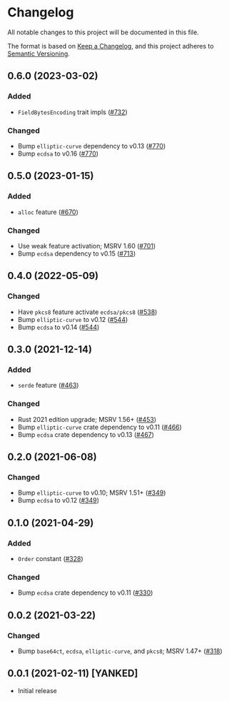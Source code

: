 # Changelog
All notable changes to this project will be documented in this file.

The format is based on [Keep a Changelog](https://keepachangelog.com/en/1.0.0/),
and this project adheres to [Semantic Versioning](https://semver.org/spec/v2.0.0.html).

## 0.6.0 (2023-03-02)
### Added
- `FieldBytesEncoding` trait impls ([#732])

### Changed
- Bump `elliptic-curve` dependency to v0.13 ([#770])
- Bump `ecdsa` to v0.16 ([#770])

[#732]: https://github.com/RustCrypto/elliptic-curves/pull/732
[#770]: https://github.com/RustCrypto/elliptic-curves/pull/770

## 0.5.0 (2023-01-15)
### Added
- `alloc` feature ([#670])

### Changed
- Use weak feature activation; MSRV 1.60 ([#701])
- Bump `ecdsa` dependency to v0.15 ([#713])

[#670]: https://github.com/RustCrypto/elliptic-curves/pull/670
[#701]: https://github.com/RustCrypto/elliptic-curves/pull/701
[#713]: https://github.com/RustCrypto/elliptic-curves/pull/713

## 0.4.0 (2022-05-09)
### Changed
- Have `pkcs8` feature activate `ecdsa/pkcs8` ([#538])
- Bump `elliptic-curve` to v0.12 ([#544])
- Bump `ecdsa` to v0.14 ([#544])

[#538]: https://github.com/RustCrypto/elliptic-curves/pull/538
[#544]: https://github.com/RustCrypto/elliptic-curves/pull/544

## 0.3.0 (2021-12-14)
### Added
- `serde` feature ([#463])

### Changed
- Rust 2021 edition upgrade; MSRV 1.56+ ([#453])
- Bump `elliptic-curve` crate dependency to v0.11 ([#466])
- Bump `ecdsa` crate dependency to v0.13 ([#467])

[#453]: https://github.com/RustCrypto/elliptic-curves/pull/453
[#463]: https://github.com/RustCrypto/elliptic-curves/pull/463
[#466]: https://github.com/RustCrypto/elliptic-curves/pull/466
[#467]: https://github.com/RustCrypto/elliptic-curves/pull/467

## 0.2.0 (2021-06-08)
### Changed
- Bump `elliptic-curve` to v0.10; MSRV 1.51+ ([#349])
- Bump `ecdsa` to v0.12 ([#349])

[#349]: https://github.com/RustCrypto/elliptic-curves/pull/349

## 0.1.0 (2021-04-29)
### Added
- `Order` constant ([#328])

### Changed
- Bump `ecdsa` crate dependency to v0.11 ([#330])

[#328]: https://github.com/RustCrypto/elliptic-curves/pull/328
[#330]: https://github.com/RustCrypto/elliptic-curves/pull/330

## 0.0.2 (2021-03-22)
### Changed
- Bump `base64ct`, `ecdsa`, `elliptic-curve`, and `pkcs8`; MSRV 1.47+ ([#318])

[#318]: https://github.com/RustCrypto/elliptic-curves/pull/318

## 0.0.1 (2021-02-11) [YANKED]
- Initial release
